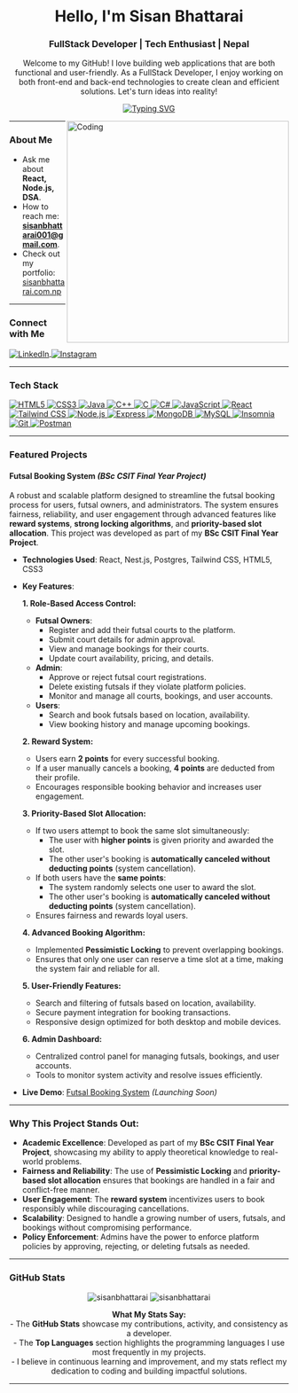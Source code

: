 <h1 align="center">Hello, I'm Sisan Bhattarai</h1> 
<h3 align="center">FullStack Developer | Tech Enthusiast | Nepal</h3> 
<p align="center"> Welcome to my GitHub! I love building web applications that are both functional and user-friendly. As a FullStack Developer, I enjoy working on both front-end and back-end technologies to create clean and efficient solutions. Let's turn ideas into reality! </p>

<p align="center">
<a href="https://github.com/Seesonn">
  <img src="https://readme-typing-svg.demolab.com?font=Fira+Code&pause=1000&color=2563EB&center=true&vCenter=true&width=435&lines=Building+scalable+web+applications;Always+learning+new+tech;Turning+ideas+into+reality;Passionate+about+clean+code" alt="Typing SVG" />
</a>
</p>

<img align="right" alt="Coding" width="400" src="https://cdn.dribbble.com/users/1162077/screenshots/3848914/programmer.gif">

---

###  About Me

-  Ask me about **React, Node.js, DSA**.
-  How to reach me: **sisanbhattarai001@gmail.com**.
-  Check out my portfolio: [sisanbhattarai.com.np](https://sisanbhattarai.com.np)

---

###  Connect with Me
<p align="left">
   <a href="https://www.linkedin.com/in/sisan-bhattarai-7006242b2?utm_source=share&utm_campaign=share_via&utm_content=profile&utm_medium=android_app" target="_blank">
    <img align="center" src="https://img.shields.io/badge/LinkedIn-0077B5?style=for-the-badge&logo=linkedin&logoColor=white" alt="LinkedIn" />
  </a>
  <a href="https://www.instagram.com/see_son_?igsh=MTFhc25td2RpbGF0bw==" target="_blank">
    <img align="center" src="https://img.shields.io/badge/Instagram-E4405F?style=for-the-badge&logo=instagram&logoColor=white" alt="Instagram" />
  </a>
</p>

---

###  Tech Stack
<p align="left">
  <a href="https://www.w3.org/html/" target="_blank" rel="noreferrer">
    <img src="https://img.shields.io/badge/HTML5-E34F26?style=for-the-badge&logo=html5&logoColor=white" alt="HTML5" />
  </a>
  <a href="https://www.w3.org/Style/CSS/" target="_blank" rel="noreferrer">
    <img src="https://img.shields.io/badge/CSS3-1572B6?style=for-the-badge&logo=css3&logoColor=white" alt="CSS3" />
  </a>
  <a href="https://www.java.com" target="_blank" rel="noreferrer">
    <img src="https://img.shields.io/badge/Java-ED8B00?style=for-the-badge&logo=openjdk&logoColor=white" alt="Java" />
  </a>
  <a href="https://www.w3schools.com/cpp/" target="_blank" rel="noreferrer">
    <img src="https://img.shields.io/badge/C%2B%2B-00599C?style=for-the-badge&logo=c%2B%2B&logoColor=white" alt="C++" />
  </a>
  <a href="https://www.cprogramming.com/" target="_blank" rel="noreferrer">
    <img src="https://img.shields.io/badge/C-00599C?style=for-the-badge&logo=c&logoColor=white" alt="C" />
  </a>
  <a href="https://learn.microsoft.com/en-us/dotnet/csharp/" target="_blank" rel="noreferrer">
    <img src="https://img.shields.io/badge/C%23-239120?style=for-the-badge&logo=c-sharp&logoColor=white" alt="C#" />
  </a>
  <a href="https://developer.mozilla.org/en-US/docs/Web/JavaScript" target="_blank" rel="noreferrer">
    <img src="https://img.shields.io/badge/JavaScript-F7DF1E?style=for-the-badge&logo=javascript&logoColor=black" alt="JavaScript" />
  </a>
  <a href="https://reactjs.org/" target="_blank" rel="noreferrer">
    <img src="https://img.shields.io/badge/React-20232A?style=for-the-badge&logo=react&logoColor=61DAFB" alt="React" />
  </a>
  <a href="https://tailwindcss.com/" target="_blank" rel="noreferrer">
    <img src="https://img.shields.io/badge/Tailwind_CSS-38B2AC?style=for-the-badge&logo=tailwind-css&logoColor=white" alt="Tailwind CSS" />
  </a>
  <a href="https://nodejs.org" target="_blank" rel="noreferrer">
    <img src="https://img.shields.io/badge/Node.js-339933?style=for-the-badge&logo=nodedotjs&logoColor=white" alt="Node.js" />
  </a>
  <a href="https://expressjs.com" target="_blank" rel="noreferrer">
    <img src="https://img.shields.io/badge/Express-000000?style=for-the-badge&logo=express&logoColor=white" alt="Express" />
  </a>
  <a href="https://www.mongodb.com/" target="_blank" rel="noreferrer">
    <img src="https://img.shields.io/badge/MongoDB-47A248?style=for-the-badge&logo=mongodb&logoColor=white" alt="MongoDB" />
  </a>
  <a href="https://www.mysql.com/" target="_blank" rel="noreferrer">
    <img src="https://img.shields.io/badge/MySQL-005C84?style=for-the-badge&logo=mysql&logoColor=white" alt="MySQL" />
  </a>
  <a href="https://insomnia.rest/" target="_blank" rel="noreferrer">
    <img src="https://img.shields.io/badge/Insomnia-5849BE?style=for-the-badge&logo=insomnia&logoColor=white" alt="Insomnia" />
  </a>
  <a href="https://git-scm.com/" target="_blank" rel="noreferrer">
    <img src="https://img.shields.io/badge/Git-F05032?style=for-the-badge&logo=git&logoColor=white" alt="Git" />
  </a>
  <a href="https://postman.com" target="_blank" rel="noreferrer">
    <img src="https://img.shields.io/badge/Postman-FF6C37?style=for-the-badge&logo=postman&logoColor=white" alt="Postman" />
  </a>
</p>

---
###  Featured Projects

####  **Futsal Booking System** *(BSc CSIT Final Year Project)*
A robust and scalable platform designed to streamline the futsal booking process for users, futsal owners, and administrators. The system ensures fairness, reliability, and user engagement through advanced features like **reward systems**, **strong locking algorithms**, and **priority-based slot allocation**. This project was developed as part of my **BSc CSIT Final Year Project**.

- **Technologies Used**: React, Nest.js, Postgres, Tailwind CSS, HTML5, CSS3
- **Key Features**:

  **1. Role-Based Access Control:**
  - **Futsal Owners**:
    - Register and add their futsal courts to the platform.
    - Submit court details for admin approval.
    - View and manage bookings for their courts.
    - Update court availability, pricing, and details.
  - **Admin**:
    - Approve or reject futsal court registrations.
    - Delete existing futsals if they violate platform policies.
    - Monitor and manage all courts, bookings, and user accounts.
  - **Users**:
    - Search and book futsals based on location, availability.
    - View booking history and manage upcoming bookings.

  **2. Reward System:**
  - Users earn **2 points** for every successful booking.
  - If a user manually cancels a booking, **4 points** are deducted from their profile.
  - Encourages responsible booking behavior and increases user engagement.

  **3. Priority-Based Slot Allocation:**
  - If two users attempt to book the same slot simultaneously:
    - The user with **higher points** is given priority and awarded the slot.
    - The other user's booking is **automatically canceled without deducting points** (system cancellation).
  - If both users have the **same points**:
    - The system randomly selects one user to award the slot.
    - The other user's booking is **automatically canceled without deducting points** (system cancellation).
  - Ensures fairness and rewards loyal users.

  **4. Advanced Booking Algorithm:**
  - Implemented **Pessimistic Locking** to prevent overlapping bookings.
  - Ensures that only one user can reserve a time slot at a time, making the system fair and reliable for all.

  **5. User-Friendly Features:**
  - Search and filtering of futsals based on location, availability.
  - Secure payment integration for booking transactions.
  - Responsive design optimized for both desktop and mobile devices.

  **6. Admin Dashboard:**
  - Centralized control panel for managing futsals, bookings, and user accounts.
  - Tools to monitor system activity and resolve issues efficiently.

- **Live Demo**: [Futsal Booking System](https://your-futsal-booking-system-link.com) *(Launching Soon)*


---

### Why This Project Stands Out:
- **Academic Excellence**: Developed as part of my **BSc CSIT Final Year Project**, showcasing my ability to apply theoretical knowledge to real-world problems.
- **Fairness and Reliability**: The use of **Pessimistic Locking** and **priority-based slot allocation** ensures that bookings are handled in a fair and conflict-free manner.
- **User Engagement**: The **reward system** incentivizes users to book responsibly while discouraging cancellations.
- **Scalability**: Designed to handle a growing number of users, futsals, and bookings without compromising performance.
- **Policy Enforcement**: Admins have the power to enforce platform policies by approving, rejecting, or deleting futsals as needed.



---

###  GitHub Stats
<p align="center"> <img src="https://github-readme-stats.vercel.app/api?username=Seesonn&show_icons=true&theme=radical&hide_border=true" alt="sisanbhattarai" /> <img src="https://github-readme-stats.vercel.app/api/top-langs/?username=Seesonn&layout=compact&theme=radical&hide_border=true" alt="sisanbhattarai" /> </p><p align="center"> <strong> What My Stats Say:</strong><br> - The <strong>GitHub Stats</strong> showcase my contributions, activity, and consistency as a developer.<br> - The <strong>Top Languages</strong> section highlights the programming languages I use most frequently in my projects.<br> - I believe in continuous learning and improvement, and my stats reflect my dedication to coding and building impactful solutions. </p>

---


